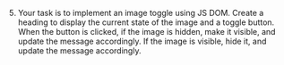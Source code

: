 5. Your task is to implement an image toggle using JS DOM. Create a heading to display the current state of the image and a toggle button. When the button is clicked, if the image is hidden, make it visible, and update the message accordingly. If the image is visible, hide it, and update the message accordingly.